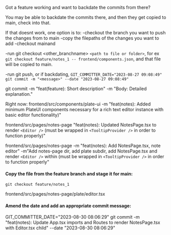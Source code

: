 Got a feature working and want to backdate the commits from there?

You may be able to backdate the commits there, and then they get copied to main, check into that.

If that doesnt work, one option is to:
-checkout the branch you want to push the changes from to main
-copy the filepaths of the changes you want to add
-checkout mainand

-run git checkout <other_branchname> `<path to file or folder>`, for ex  ``git checkout feature/notes_1 -- frontend/components.json``, and that file will be copied to main.

-run git push, or if backdating, `GIT_COMMITTER_DATE="2023-08-27 09:08:49" git commit -m "<message>" --date "2023-08-27 09:08:49"`

git commit -m "feat(feature): Short description" -m "Body: Detailed explanation."

Right now:
frontend/src/components/plate-ui  -m "feat(notes): Added minimum PlateUI components necessary for a rich text editor instance with basic editor functionality)"

frontend/src/pages/notes-page "feat(notes): Updated NotesPage.tsx to render `<Editor />` (must be wrapped in `<TooltipProvider />` in order to function properly)"

frontend/src/pages/notes-page -m "feat(notes): Add NotesPage.tsx, note editor" -m"Add notes-page dir,  add plate subdir, add NotesPage.tsx and render `<Editor />`  within (must be wrapped in `<TooltipProvider />` in order to function properly"

#### Copy the file from the feature branch and stage it for main:

`git checkout feature/notes_1 `

frontend/src/pages/notes-page/plate/editor.tsx

#### Amend the date and add an appropriate commit message:

GIT_COMMITTER_DATE="2023-08-30 08:06:29" git commit -m "feat(notes): Update App.tsx imports and Routes to render NotesPage.tsx with Editor.tsx child" --date "2023-08-30 08:06:29"
